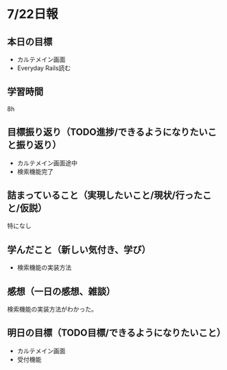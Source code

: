 # 7/22日報
## 本日の目標
- カルテメイン画面
- Everyday Rails読む
## 学習時間
8h
## 目標振り返り（TODO進捗/できるようになりたいこと振り返り）
- カルテメイン画面途中
- 検索機能完了
## 詰まっていること（実現したいこと/現状/行ったこと/仮説）
特になし
## 学んだこと（新しい気付き、学び）
- 検索機能の実装方法
## 感想（一日の感想、雑談）
検索機能の実装方法がわかった。
## 明日の目標（TODO目標/できるようになりたいこと）
- カルテメイン画面
- 受付機能
